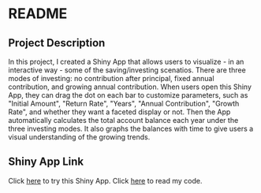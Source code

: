 README
================

Project Description
--------

In this project, I created a Shiny App that allows users to visualize - in an interactive way - some of the saving/investing scenatios. There are three modes of investing: no contribution after principal, fixed annual contribution, and growing annual contribution. When users open this Shiny App, they can drag the dot on each bar to customize parameters, such as "Initial Amount", "Return Rate", "Years", "Annual Contribution", "Growth Rate", and whether they want a faceted display or not. Then the App automatically calculates the total account balance each year under the three investing modes. It also graphs the balances with time to give users a visual understanding of the growing trends.

Shiny App Link
--------
Click [here](https://honglinglei.shinyapps.io/workout02/) to try this Shiny App.
Click [here](https://github.com/HonglingLei/Shiny-App-Development/blob/master/app.R) to read my code.
